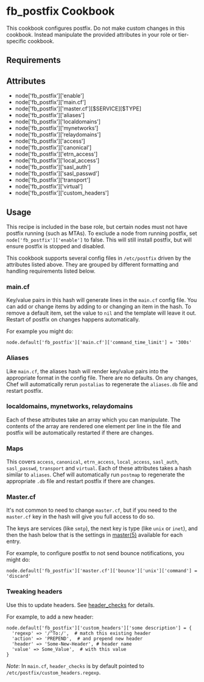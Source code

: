 fb_postfix Cookbook
====================
This cookbook configures postfix. Do not make custom changes in this cookbook.
Instead manipulate the provided attributes in your role or tier-specific
cookbook.

Requirements
------------

Attributes
----------
* node['fb_postfix']['enable']
* node['fb_postfix']['main.cf']
* node['fb_postfix']['master.cf'][\$SERVICE][\$TYPE]
* node['fb_postfix']['aliases']
* node['fb_postfix']['localdomains']
* node['fb_postfix']['mynetworks']
* node['fb_postfix']['relaydomains']
* node['fb_postfix']['access']
* node['fb_postfix']['canonical']
* node['fb_postfix']['etrn_access']
* node['fb_postfix']['local_access']
* node['fb_postfix']['sasl_auth']
* node['fb_postfix']['sasl_passwd']
* node['fb_postfix']['transport']
* node['fb_postfix']['virtual']
* node['fb_postfix']['custom_headers']

Usage
-----
This recipe is included in the base role, but certain nodes must not have
postfix running (such as MTAs). To exclude a node from running postfix, set
`node['fb_postfix']['enable']` to false. This will still install
postfix, but will ensure postfix is stopped and disabled.

This cookbook supports several config files in `/etc/postfix` driven by the
attributes listed above. They are grouped by different formatting and handling
requirements listed below.

### main.cf
Key/value pairs in this hash will generate lines in the `main.cf` config file. 
You can add or change items by adding to or changing an item in the hash. To 
remove a default item, set the value to `nil` and the template will leave it 
out. Restart of postfix on changes happens automatically.

For example you might do:

```
node.default['fb_postfix']['main.cf']['command_time_limit'] = '300s'
```

### Aliases
Like `main.cf`, the aliases hash will render key/value pairs into the 
appropriate format in the config file. There are no defaults. On any changes, 
Chef will automatically rerun `postalias` to regenerate the `aliases.db` file 
and restart postfix.

### localdomains, mynetworks, relaydomains
Each of these attributes take an array which you can manipulate. The contents
of the array are rendered one element per line in the file and postfix will be
automatically restarted if there are changes.

### Maps
This covers `access`, `canonical`, `etrn_access`, `local_access`, `sasl_auth`, 
`sasl_passwd`, `transport` and `virtual`. Each of these attributes takes a hash
similar to `aliases`. Chef will automatically run `postmap` to regenerate the 
appropriate `.db` file and restart postfix if there are changes.

### Master.cf
It's not common to need to change `master.cf`, but if you need to the 
`master.cf` key in the hash will give you full access to do so.

The keys are services (like `smtp`), the next key is type (like `unix` or
`inet`), and then the hash below that is the settings in 
[master(5)](http://www.postfix.org/master.5.html) available for each entry.

For example, to configure postfix to not send bounce notifications, you might 
do:

```
node.default['fb_postfix']['master.cf']['bounce']['unix']['command'] = 'discard'
```

### Tweaking headers

Use this to update headers. See [header_checks](http://www.postfix.org/header_checks.5.html) for details.

For example, to add a new header:
```
node.default['fb_postfix']['custom_headers']['some description'] = {
  'regexp' => '/^To:/',  # match this existing header
  'action' => 'PREPEND',  # and prepend new header
  'header' => 'Some-New-Header', # header name
  'value' => Some_Value',  # with this value
}
```
*Note*: In `main.cf`, `header_checks` is by default pointed to  
`/etc/postfix/custom_headers.regexp`.

